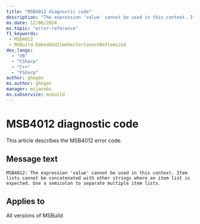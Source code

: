 ```yaml
---
title: "MSB4012 diagnostic code"
description: "The expression 'value' cannot be used in this context. Item lists cannot be concatenated with other strings where an item list is expected. Use a semicolon to separate multiple item lists."
ms.date: 12/06/2024
ms.topic: "error-reference"
f1_keywords:
 - MSB4012
 - MSBuild.EmbeddedItemVectorCannotBeItemized
dev_langs:
  - "VB"
  - "CSharp"
  - "C++"
  - "FSharp"
author: ghogen
ms.author: ghogen
manager: mijacobs
ms.subservice: msbuild
---
```


# MSB4012 diagnostic code

<!-- :::ErrorDefinitionDescription::: -->
<!-- :::editable-content name="introDescription"::: -->
This article describes the MSB4012 error code.
<!-- :::editable-content-end::: -->

## Message text

`MSB4012: The expression 'value' cannot be used in this context. Item lists cannot be concatenated with other strings where an item list is expected. Use a semicolon to separate multiple item lists.`

<!-- :::editable-content name="postOutputDescription"::: -->
<!--
{StrBegin="MSB4012: "}UE: This message is shown when the user does not properly specify an item list when an item list is expected
    e.g. "badprefix@(foo)badsuffix" instead of "prefix; @(foo); suffix"
-->
<!-- :::editable-content-end::: -->
<!-- :::ErrorDefinitionDescription-end::: -->

## Applies to

All versions of MSBuild
